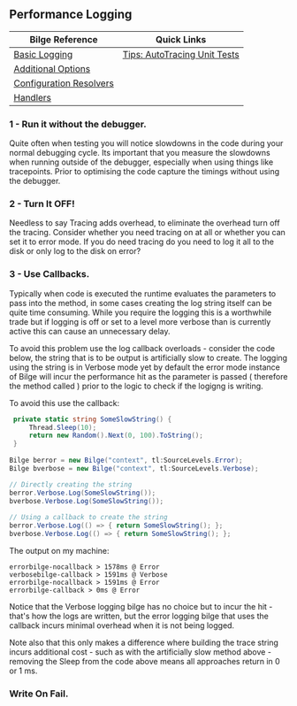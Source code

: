 ## Performance Logging


| Bilge Reference | Quick Links    |
|-----------------|----------------|
| [Basic Logging](diags-bilge-basiclogging.md)  | [Tips: AutoTracing Unit Tests](diags-bilge-tips-autoxunit.md) |
| [Additional Options](diags-bilge-options.md)  | |
| [Configuration Resolvers](diags-bilge-configurationResolvers.md) | |
| [Handlers](bilge-handlers-index.md)| |

### 1 - Run it without the debugger.

Quite often when testing you will notice slowdowns in the code during your normal debugging cycle.  Its important that you measure the slowdowns when running outside of the debugger, especially when using things like tracepoints.  Prior to optimising the code capture the timings without using the debugger.  

### 2 - Turn It OFF!

Needless to say Tracing adds overhead, to eliminate the overhead turn off the tracing.  Consider whether you need tracing on at all or whether you can set it to error mode.  If you do need tracing do you need to log it all to the disk or only log to the disk on error?

### 3 - Use Callbacks.
Typically when code is executed the runtime evaluates the parameters to pass into the method, in some cases creating the log string itself can be quite time consuming.  While you require the logging this is a worthwhile trade but if logging is off or set to a level more verbose than is currently active this can cause an unnecessary delay.

To avoid this problem use the log callback overloads - consider the code below, the string that is to be output is artificially slow to create.  The logging using the string is in Verbose mode yet by default the error mode instance of Bilge will incur the performance hit as the parameter is passed ( therefore the method called ) prior to the logic to check if the logigng is writing.

To avoid this use the callback:


```csharp
 private static string SomeSlowString() {
     Thread.Sleep(10);
     return new Random().Next(0, 100).ToString();
 }
        
Bilge berror = new Bilge("context", tl:SourceLevels.Error);
Bilge bverbose = new Bilge("context", tl:SourceLevels.Verbose);

// Directly creating the string  
berror.Verbose.Log(SomeSlowString());
bverbose.Verbose.Log(SomeSlowString());
            
// Using a callback to create the string
berror.Verbose.Log(() => { return SomeSlowString(); };
bverbose.Verbose.Log(() => { return SomeSlowString(); };


```

The output on my machine:


```text
errorbilge-nocallback > 1578ms @ Error
verbosebilge-callback > 1591ms @ Verbose
errorbilge-nocallback > 1591ms @ Error
errorbilge-callback > 0ms @ Error
```

Notice that the Verbose logging bilge has no choice but to incur the hit - that's how the logs are written, but the error logging bilge that uses the callback incurs minimal overhead when it is not being logged.

Note also that this only makes a difference where building the trace string incurs additional cost - such as with the artificially slow method above - removing the Sleep from the code above means all approaches return in 0 or 1 ms.


### Write On Fail.


